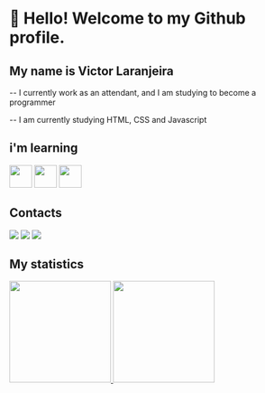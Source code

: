 # 👋 Hello! Welcome to my Github profile.
## My name is Victor Laranjeira

-- I currently work as an attendant, and I am studying to become a programmer

-- I am currently studying HTML, CSS and Javascript

## i'm learning

<img src="https://cdn.jsdelivr.net/gh/devicons/devicon/icons/html5/html5-original-wordmark.svg" width="40" height="40" /> <img src="https://cdn.jsdelivr.net/gh/devicons/devicon/icons/css3/css3-original-wordmark.svg" width="40" height="40" /> <img src="https://cdn.jsdelivr.net/gh/devicons/devicon/icons/javascript/javascript-original.svg" width="40" height="40" />

## Contacts
<div>
<a href = "mailto:laranjeira.victor@gmail.com"><img loading="lazy" src="https://img.shields.io/badge/Gmail-D14836?style=for-the-badge&logo=gmail&logoColor=white" target="_blank"></a>
<a href="https://www.linkedin.com/in/victor-barros-laranjeira-ab3678186/" target="_blank"><img loading="lazy" src="https://img.shields.io/badge/-LinkedIn-%230077B5?style=for-the-badge&logo=linkedin&logoColor=white" target="_blank"></a>   
<a href="https://www.instagram.com/victorlaranjeira_/?next=%2F" target="_blank"><img loading="lazy" src="https://img.shields.io/badge/-Instagram-%23E4405F?style=for-the-badge&logo=instagram&logoColor=white" target="_blank"></a>
</div>

## My statistics
<div>
<a href="https://github.com/victorlaranjeira">
<img loading="lazy" height="180em" src="https://github-readme-stats.vercel.app/api/top-langs/?username=victorlaranjeira&layout=compact&langs_count=7&theme=dracula"/>
<img loading="lazy" height="180em" src="https://github-readme-stats.vercel.app/api?username=victorlaranjeira&show_icons=true&theme=dracula&include_all_commits=true&count_private=true"/>
</div>
               
